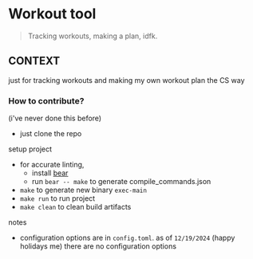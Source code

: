 # Workout tool

> Tracking workouts, making a plan, idfk.

## CONTEXT

just for tracking workouts and making my own workout plan the CS way

### How to contribute?

(i've never done this before)

- just clone the repo

setup project

- for accurate linting,
  - install [bear](https://github.com/rizsotto/Bear)
  - run `bear -- make` to generate compile_commands.json
- `make` to generate new binary `exec-main`
- `make run` to run project
- `make clean` to clean build artifacts

notes

- configuration options are in `config.toml`. as of `12/19/2024` (happy holidays me) there are no configuration options
